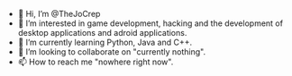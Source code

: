 - 👋 Hi, I’m @TheJoCrep
- 👀 I’m interested in game development, hacking and the development of desktop applications and adroid applications. 
- 🌱 I’m currently learning Python, Java and C++.
- 💞️ I’m looking to collaborate on "currently nothing".
- 📫 How to reach me "nowhere right now".

<!---
TheJoCrep/TheJoCrep is a ✨ special ✨ repository because its `README.md` (this file) appears on your GitHub profile.
You can click the Preview link to take a look at your changes.
--->
